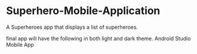 # Superhero-Mobile-Application
A Superheroes app that displays a list of superheroes.

final app will have the following in both light and dark theme.
Android Studio Mobile App
